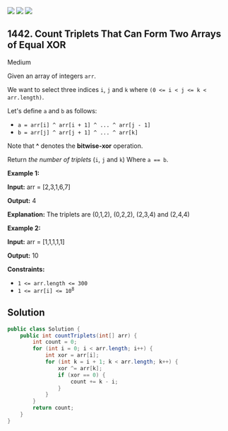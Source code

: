 [![](https://img.shields.io/github/stars/javadev/LeetCode-in-Java?label=Stars&style=flat-square)](https://github.com/javadev/LeetCode-in-Java)
[![](https://img.shields.io/github/forks/javadev/LeetCode-in-Java?label=Fork%20me%20on%20GitHub%20&style=flat-square)](https://github.com/javadev/LeetCode-in-Java/fork)
[![](https://img.shields.io/badge/-LeetCode%20in%20Kotlin-blue?style=flat-square)](https://github.com/javadev/LeetCode-in-Kotlin)

## 1442\. Count Triplets That Can Form Two Arrays of Equal XOR

Medium

Given an array of integers `arr`.

We want to select three indices `i`, `j` and `k` where `(0 <= i < j <= k < arr.length)`.

Let's define `a` and `b` as follows:

*   `a = arr[i] ^ arr[i + 1] ^ ... ^ arr[j - 1]`
*   `b = arr[j] ^ arr[j + 1] ^ ... ^ arr[k]`

Note that **^** denotes the **bitwise-xor** operation.

Return _the number of triplets_ (`i`, `j` and `k`) Where `a == b`.

**Example 1:**

**Input:** arr = [2,3,1,6,7]

**Output:** 4

**Explanation:** The triplets are (0,1,2), (0,2,2), (2,3,4) and (2,4,4)

**Example 2:**

**Input:** arr = [1,1,1,1,1]

**Output:** 10

**Constraints:**

*   `1 <= arr.length <= 300`
*   <code>1 <= arr[i] <= 10<sup>8</sup></code>

## Solution

```java
public class Solution {
    public int countTriplets(int[] arr) {
        int count = 0;
        for (int i = 0; i < arr.length; i++) {
            int xor = arr[i];
            for (int k = i + 1; k < arr.length; k++) {
                xor ^= arr[k];
                if (xor == 0) {
                    count += k - i;
                }
            }
        }
        return count;
    }
}
```